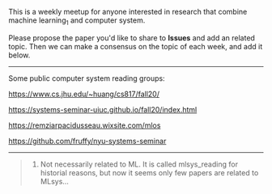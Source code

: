 This is a weekly meetup for anyone interested in research that combine machine learning<sub>1</sub> and computer system.

Please propose the paper you'd like to share to **Issues** and add an related topic. Then we can make a consensus on the topic of each week, and add it below.

---------------------------------------------

Some public computer system reading groups:

https://www.cs.jhu.edu/~huang/cs817/fall20/

https://systems-seminar-uiuc.github.io/fall20/index.html

https://remziarpacidusseau.wixsite.com/mlos

https://github.com/fruffy/nyu-systems-seminar


---------------------------------------------

> 1. Not necessarily related to ML. It is called mlsys_reading for historial reasons, but now it seems only few papers are related to MLsys...
